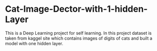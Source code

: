 # Cat-Image-Dector-with-1-hidden-Layer
This is a Deep Learning project for self learning. In this project dataset is taken from kaggel site which contains images of digits of cats and built a model with one hidden layer.
